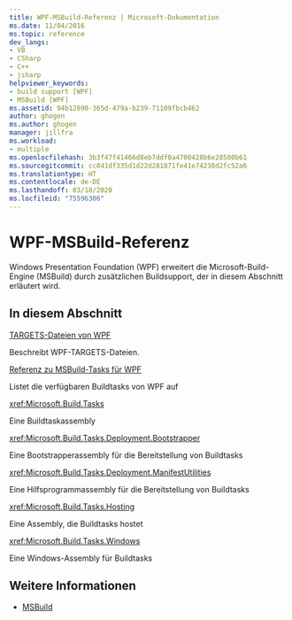 ```yaml
---
title: WPF-MSBuild-Referenz | Microsoft-Dokumentation
ms.date: 11/04/2016
ms.topic: reference
dev_langs:
- VB
- CSharp
- C++
- jsharp
helpviewer_keywords:
- build support [WPF]
- MSBuild [WPF]
ms.assetid: 94b12890-365d-479a-b239-71109fbcb462
author: ghogen
ms.author: ghogen
manager: jillfra
ms.workload:
- multiple
ms.openlocfilehash: 3b3f47f41466d8eb7ddf0a4700428b6e28500b61
ms.sourcegitcommit: cc841df335d1d22d281871fe41e74238d2fc52a6
ms.translationtype: HT
ms.contentlocale: de-DE
ms.lasthandoff: 03/18/2020
ms.locfileid: "75596306"
---
```

# <a name="wpf-msbuild-reference"></a>WPF-MSBuild-Referenz

Windows Presentation Foundation (WPF) erweitert die Microsoft-Build-Engine (MSBuild) durch zusätzlichen Buildsupport, der in diesem Abschnitt erläutert wird.

## <a name="in-this-section"></a>In diesem Abschnitt

[TARGETS-Dateien von WPF](../msbuild/wpf-dot-targets-files.md)

Beschreibt WPF-TARGETS-Dateien.

[Referenz zu MSBuild-Tasks für WPF](../msbuild/wpf-msbuild-task-reference.md)

Listet die verfügbaren Buildtasks von WPF auf

<xref:Microsoft.Build.Tasks>

Eine Buildtaskassembly

<xref:Microsoft.Build.Tasks.Deployment.Bootstrapper>

Eine Bootstrapperassembly für die Bereitstellung von Buildtasks

<xref:Microsoft.Build.Tasks.Deployment.ManifestUtilities>

Eine Hilfsprogrammassembly für die Bereitstellung von Buildtasks

<xref:Microsoft.Build.Tasks.Hosting>

Eine Assembly, die Buildtasks hostet

<xref:Microsoft.Build.Tasks.Windows>

Eine Windows-Assembly für Buildtasks

## <a name="see-also"></a>Weitere Informationen

- [MSBuild](../msbuild/msbuild.md)
